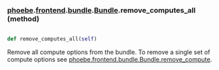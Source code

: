 ### [phoebe](phoebe.md).[frontend](phoebe.frontend.md).[bundle](phoebe.frontend.bundle.md).[Bundle](phoebe.frontend.bundle.Bundle.md).remove_computes_all (method)


```py

def remove_computes_all(self)

```



Remove all compute options from the bundle.  To remove a single set
of compute options see [phoebe.frontend.bundle.Bundle.remove_compute](phoebe.frontend.bundle.Bundle.remove_compute.md).

